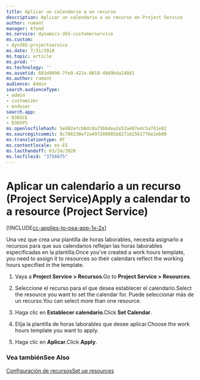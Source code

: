 ```yaml
---
title: Aplicar un calendario a un recurso
description: Aplicar un calendario a un recurso en Project Service
author: rumant
manager: kfend
ms.service: dynamics-365-customerservice
ms.custom:
- dyn365-projectservice
ms.date: 7/31/2018
ms.topic: article
ms.prod: ''
ms.technology: ''
ms.assetid: 683d909d-7fe9-422a-8018-48d9b4a2d8d1
ms.author: rumant
audience: Admin
search.audienceType:
- admin
- customizer
- enduser
search.app:
- D365CE
- D365PS
ms.openlocfilehash: 5e882efcb0dc8a73bbdea2e52a407edc5a761e02
ms.sourcegitcommit: 8c786230ef2a497280885b827162561776e2eb00
ms.translationtype: HT
ms.contentlocale: es-ES
ms.lasthandoff: 03/24/2020
ms.locfileid: "3756075"
---
```

# <a name="apply-a-calendar-to-a-resource-project-service"></a><span data-ttu-id="56a5b-103">Aplicar un calendario a un recurso (Project Service)</span><span class="sxs-lookup"><span data-stu-id="56a5b-103">Apply a calendar to a resource (Project Service)</span></span>

[!INCLUDE[cc-applies-to-psa-app-1x-2x](../includes/cc-applies-to-psa-app-1x-2x.md)]

<span data-ttu-id="56a5b-104">Una vez que crea una plantilla de horas laborables, necesita asignarlo a recursos para que sus calendarios reflejan las horas laborables especificadas en la plantilla.</span><span class="sxs-lookup"><span data-stu-id="56a5b-104">Once you’ve created a work hours template, you need to assign it to resources so their calendars reflect the working hours specified in the template.</span></span>  
  
1.  <span data-ttu-id="56a5b-105">Vaya a **Project Service > Recursos**.</span><span class="sxs-lookup"><span data-stu-id="56a5b-105">Go to **Project Service > Resources**.</span></span>  
  
2.  <span data-ttu-id="56a5b-106">Seleccione el recurso para el que desea establecer el calendario.</span><span class="sxs-lookup"><span data-stu-id="56a5b-106">Select the resource you want to set the calendar for.</span></span> <span data-ttu-id="56a5b-107">Puede seleccionar más de un recurso.</span><span class="sxs-lookup"><span data-stu-id="56a5b-107">You can select more than one resource.</span></span>  
  
3.  <span data-ttu-id="56a5b-108">Haga clic en **Establecer calendario**.</span><span class="sxs-lookup"><span data-stu-id="56a5b-108">Click **Set Calendar**.</span></span>  
  
4.  <span data-ttu-id="56a5b-109">Elija la plantilla de horas laborables que desee aplicar.</span><span class="sxs-lookup"><span data-stu-id="56a5b-109">Choose the work hours template you want to apply.</span></span>  
  
5.  <span data-ttu-id="56a5b-110">Haga clic en **Aplicar**.</span><span class="sxs-lookup"><span data-stu-id="56a5b-110">Click **Apply**.</span></span>  
  
### <a name="see-also"></a><span data-ttu-id="56a5b-111">Vea también</span><span class="sxs-lookup"><span data-stu-id="56a5b-111">See Also</span></span>  
 [<span data-ttu-id="56a5b-112">Configuración de recursos</span><span class="sxs-lookup"><span data-stu-id="56a5b-112">Set up resources</span></span>](../project-service/set-up-resources.md)
